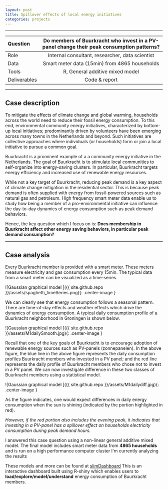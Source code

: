```yaml
---
layout: post
title: Spillover effects of local energy initiatives
categories: projects
---
```

---

 Question | Do members of Buurkracht who invest in a PV-panel change their peak consumption patterns?
 :--- | :---:
 Role   | Internal consultant, researcher, data scientist
 Data | Smart meter data (15min) from 4865 households
 Tools | R, General additive mixed model
 Deliverables |  Code & report

---

## Case description
To mitigate the effects of climate change and global warming, households across the world need to reduce their fossil energy consumption. To this end, environmental community energy initiatives, characterized by bottom-up local initiatives; predominantly driven by volunteers have been emerging across many towns in the Netherlands and beyond. Such initiatives  are collective approaches where individuals (or households) form or join a local initiative to pursue a common goal.

Buurkracht is a prominent example of a a community energy initiative in the Netherlands. The goal of Buurkracht is to stimulate local communities to self-organize into energy-saving clusters. In particular, Buurkracht targets energy efficiency and increased use of renewable energy resources.

While not a key target of Buurkracht, reducing peak demand is a key aspect of climate change mitigation in the residential sector. This is because peak demand is often supplied with energy from fossil-powered sources such as natural gas and petroleum. High frequency smart meter data enable us to study how being a member of a pro-environmental initiative can influence the day-to-day dynamics of energy consumption such as peak demand behaviors.

Hence, the key question which I focus on is:
**Does membership in Buurkracht affect other energy saving behaviors, in particular peak demand consumption?**

* * *

## Case analysis
Every Buurkracht member is provided with a smart meter. These meters measure electricity and gas consumption every 15min. The typical data from a smart meter can be visualized as a time-series.

![Gaussian graphical model  ]({{ site.github.repo }}/assets/spaghetti_timeSeries.png){: .center-image }

We can clearly see that energy consumption follows a seasonal pattern. There are time-of-day effects and weather effects which drive the dynamics of energy consumption. A typical daily consumption profile of a Buurkracht neighborhood in Groningen is shown below.

![Gaussian graphical model  ]({{ site.github.repo }}/assets/M1dailySmooth.jpg){: .center-image }

Recall that one of the key goals of Buurkracht is to encourage adoption of renewable energy sources such as PV-panels (zonnepanelen). In the above figure, the blue line in the above figure represents the daily consumption profiles Buurkracht members who invested in a PV panel; and the red line represents the daily profile of Buurkracht members who chose not to invest in a PV panel. We can now investigate difference in these two classes of Buurkracht members using a statistical model.

![Gaussian graphical model  ]({{ site.github.repo }}/assets/M1dailydiff.jpg){: .center-image }

As the figure indicates, one would expect differences in daily energy consumption when the sun is shining (indicated by the portion highlighted in red).

*However, if the red portion also includes the evening peak, it indicates that investing in a PV-panel has a spillover effect on households electricity consumption during peak demand hours.*

I answered this case question using a non-linear general additive mixed model. The final model includes  smart meter data from **4865 households** and is run on a high performance computer cluster I'm currently analyzing the results

These models and more can be found at <a href="https://nbhushan.shinyapps.io/slimDashboard/" target="_blank">slimDashboard</a>
This is an interactive dashboard built using R-shiny which enables users to **load/explore/model/understand** energy consumption of Buurkracht members.

